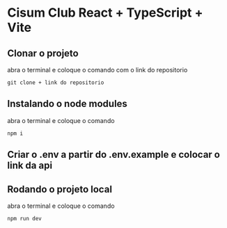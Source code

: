 # Cisum Club React + TypeScript + Vite

## Clonar o projeto
abra o terminal e coloque o comando com o link do repositorio
```
git clone + link do repositorio
```

## Instalando o node modules
abra o terminal e coloque o comando
```
npm i
```
## Criar o .env a partir do .env.example e colocar o link da api

## Rodando o projeto local
abra o terminal e coloque o comando
```
npm run dev
```
